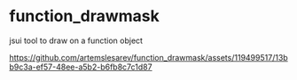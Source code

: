 # function_drawmask
jsui tool to draw on a function object


https://github.com/artemslesarev/function_drawmask/assets/119499517/13bb9c3a-ef57-48ee-a5b2-b6fb8c7c1d87

